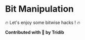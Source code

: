 # Bit Manipulation


:fire: Let's enjoy some bitwise hacks ! :fire:

******Contributed with :blue_heart: by Tridib******
